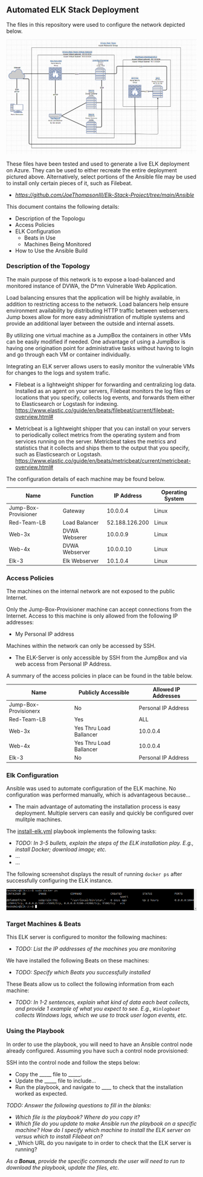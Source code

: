 ## Automated ELK Stack Deployment

The files in this repository were used to configure the network depicted below.

![Images/Elk_Stack_Diagram.png](Images/Elk_Stack_Diagram.png)

These files have been tested and used to generate a live ELK deployment on Azure. They can be used to either recreate the entire deployment pictured above. Alternatively, select portions of the Ansible file may be used to install only certain pieces of it, such as Filebeat.

  - _https://github.com/JoeThompsonIII/Elk-Stack-Project/tree/main/Ansible_

This document contains the following details:
- Description of the Topologu
- Access Policies
- ELK Configuration
  - Beats in Use
  - Machines Being Monitored
- How to Use the Ansible Build


### Description of the Topology

The main purpose of this network is to expose a load-balanced and monitored instance of DVWA, the D*mn Vulnerable Web Application.

Load balancing ensures that the application will be highly available, in addition to restricting access to the network.
Load balancers help ensure environment availability by distributing HTTP traffic between webservers. Jump boxes allow for more easy administration of multiple systems and provide an additional layer between the outside and internal assets.

By utilizing one virtual machine as a JumpBox the containers in other VMs can be easily modified if needed. One advantage of using a JumpBox is having one origination point for administrative tasks without having to login and go through each VM or container individually. 

Integrating an ELK server allows users to easily monitor the vulnerable VMs for changes to the logs and system trafic.
- Filebeat is a lightweight shipper for forwarding and centralizing log data. Installed as an agent on your servers, Filebeat monitors the log files or locations that you specify, collects log events, and forwards them either to Elasticsearch or Logstash for indexing. https://www.elastic.co/guide/en/beats/filebeat/current/filebeat-overview.html#

- Metricbeat is a lightweight shipper that you can install on your servers to periodically collect metrics from the operating system and from services running on the server. Metricbeat takes the metrics and statistics that it collects and ships them to the output that you specify, such as Elasticsearch or Logstash. https://www.elastic.co/guide/en/beats/metricbeat/current/metricbeat-overview.html#

The configuration details of each machine may be found below.

| Name     | Function | IP Address | Operating System |
|----------|----------|------------|------------------|
| Jump-Box-Provisioner | Gateway      | 10.0.0.4   | Linux            |
| Red-Team-LB | Load Balancer| 52.188.126.200   | Linux            |
| Web-3x   | DVWA Webserer  | 10.0.0.9     | Linux            |
| Web-4x   | DVWA Webserver | 10.0.0.10  | Linux            |
| Elk-3    | Elk Webserver  | 10.1.0.4  | Linux            |

### Access Policies

The machines on the internal network are not exposed to the public Internet. 

Only the Jump-Box-Provisioner machine can accept connections from the Internet. Access to this machine is only allowed from the following IP addresses:
- My Personal IP address

Machines within the network can only be accessed by SSH.
- The ELK-Server is only accessible by SSH from the JumpBox and via web access from Personal IP Address.

A summary of the access policies in place can be found in the table below.

| Name     | Publicly Accessible | Allowed IP Addresses |
|----------|---------------------|----------------------|
| Jump-Box-Provisionerx | No              | Personal IP Address    |
| Red-Team-LB | Yes |  ALL |
| Web-3x         | Yes Thru Load Ballancer|  10.0.0.4 |
| Web-4x         | Yes Thru Load Ballancer |  10.0.0.4 |
| Elk-3         |  No   | Personal IP Address |

### Elk Configuration

Ansible was used to automate configuration of the ELK machine. No configuration was performed manually, which is advantageous because...
- The main advantage of automating the installation process is easy deployment. Multiple servers can easily and quickly be configured over mulitple machines.

The [install-elk.yml](https://github.com/JoeThompsonIII/Elk-Stack-Project/blob/main/Ansible/install-elk.yml) playbook implements the following tasks:
- _TODO: In 3-5 bullets, explain the steps of the ELK installation play. E.g., install Docker; download image; etc._
- ...
- ...

The following screenshot displays the result of running `docker ps` after successfully configuring the ELK instance.

![TODO: Update the path with the name of your screenshot of docker ps output](Images/docker_ps_output.png)

### Target Machines & Beats
This ELK server is configured to monitor the following machines:
- _TODO: List the IP addresses of the machines you are monitoring_

We have installed the following Beats on these machines:
- _TODO: Specify which Beats you successfully installed_

These Beats allow us to collect the following information from each machine:
- _TODO: In 1-2 sentences, explain what kind of data each beat collects, and provide 1 example of what you expect to see. E.g., `Winlogbeat` collects Windows logs, which we use to track user logon events, etc._

### Using the Playbook
In order to use the playbook, you will need to have an Ansible control node already configured. Assuming you have such a control node provisioned: 

SSH into the control node and follow the steps below:
- Copy the _____ file to _____.
- Update the _____ file to include...
- Run the playbook, and navigate to ____ to check that the installation worked as expected.

_TODO: Answer the following questions to fill in the blanks:_
- _Which file is the playbook? Where do you copy it?_
- _Which file do you update to make Ansible run the playbook on a specific machine? How do I specify which machine to install the ELK server on versus which to install Filebeat on?_
- _Which URL do you navigate to in order to check that the ELK server is running?

_As a **Bonus**, provide the specific commands the user will need to run to download the playbook, update the files, etc._
